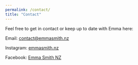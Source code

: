 ```yaml
---
permalink: /contact/
title: "Contact"
---
```

Feel free to get in contact or keep up to date with Emma here:

Email: [contact@emmasmith.nz](mailto:contact@emmasmith.nz)

Instagram: [emmasmith.nz](https://www.instagram.com/emmasmith.nz/?hl=en)

Facebook: [Emma Smith NZ](https://www.facebook.com/emmasmith.newzealand)

<!-- Messenger Chat Plugin Code -->
<div id="fb-root"></div>

<!-- Your Chat Plugin code -->
<div id="fb-customer-chat" class="fb-customerchat">
</div>

<script>
    var chatbox = document.getElementById('fb-customer-chat');
    chatbox.setAttribute("page_id", "2015323498709396");
    chatbox.setAttribute("attribution", "biz_inbox");
</script>

<!-- Your SDK code -->
<script>
    window.fbAsyncInit = function() {
    FB.init({
        xfbml            : true,
        version          : 'v14.0'
    });
    };

    (function(d, s, id) {
    var js, fjs = d.getElementsByTagName(s)[0];
    if (d.getElementById(id)) return;
    js = d.createElement(s); js.id = id;
    js.src = 'https://connect.facebook.net/en_US/sdk/xfbml.customerchat.js';
    fjs.parentNode.insertBefore(js, fjs);
    }(document, 'script', 'facebook-jssdk'));
</script>